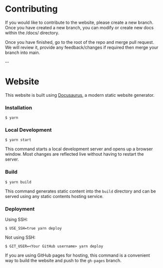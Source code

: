 # Contributing

If you would like to contribute to the website, please create a new branch. Once you have created a new branch, you can modify or create new docs within the /docs/ directory. 

Once you have finished, go to the root of the repo and merge pull request. We will review it, provide any feedback/changes if required then merge your branch into main.

--

# Website

This website is built using [Docusaurus](https://docusaurus.io/), a modern static website generator.

### Installation

```
$ yarn
```

### Local Development

```
$ yarn start
```

This command starts a local development server and opens up a browser window. Most changes are reflected live without having to restart the server.

### Build

```
$ yarn build
```

This command generates static content into the `build` directory and can be served using any static contents hosting service.

### Deployment

Using SSH:

```
$ USE_SSH=true yarn deploy
```

Not using SSH:

```
$ GIT_USER=<Your GitHub username> yarn deploy
```

If you are using GitHub pages for hosting, this command is a convenient way to build the website and push to the `gh-pages` branch.
